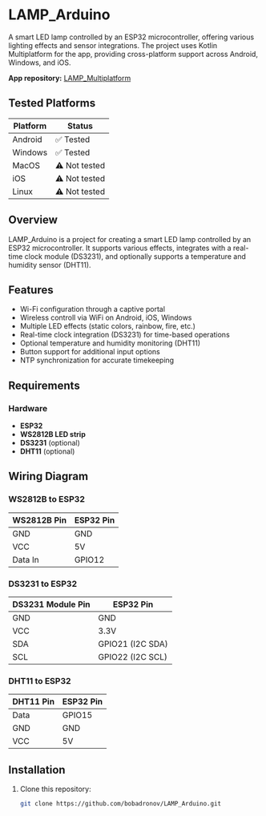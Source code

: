 # LAMP_Arduino

A smart LED lamp controlled by an ESP32 microcontroller, offering various lighting effects and sensor integrations. The project uses Kotlin Multiplatform for the app, providing cross-platform support across Android, Windows, and iOS.

**App repository:** [LAMP_Multiplatform](https://github.com/bobadronov/LAMP_Multiplatform)

## Tested Platforms

| Platform  | Status               |
|-----------|----------------------|
| Android   | ✅ Tested             |
| Windows   | ✅ Tested             |
| MacOS     | ⚠️ Not tested         |
| iOS       | ⚠️ Not tested         |
| Linux     | ⚠️ Not tested         |

## Overview
LAMP_Arduino is a project for creating a smart LED lamp controlled by an ESP32 microcontroller. It supports various effects, integrates with a real-time clock module (DS3231), and optionally supports a temperature and humidity sensor (DHT11).

## Features
- Wi-Fi configuration through a captive portal
- Wireless controll via WiFi on Android, iOS, Windows
- Multiple LED effects (static colors, rainbow, fire, etc.)
- Real-time clock integration (DS3231) for time-based operations
- Optional temperature and humidity monitoring (DHT11)
- Button support for additional input options
- NTP synchronization for accurate timekeeping

## Requirements

### Hardware
- **ESP32**
- **WS2812B LED strip**
- **DS3231** (optional)
- **DHT11** (optional)


## Wiring Diagram

### WS2812B to ESP32
| WS2812B Pin | ESP32 Pin          |
|-------------|--------------------|
| GND         | GND                |
| VCC         | 5V                 |
| Data In     | GPIO12             |

### DS3231 to ESP32
| DS3231 Module Pin | ESP32 Pin          |
|--------------------|--------------------|
| GND               | GND                |
| VCC               | 3.3V               |
| SDA               | GPIO21 (I2C SDA)   |
| SCL               | GPIO22 (I2C SCL)   |

### DHT11 to ESP32
| DHT11 Pin | ESP32 Pin |
|-----------|-----------|
| Data      | GPIO15    |
| GND       | GND       |
| VCC       | 5V        |

## Installation
1. Clone this repository:
   ```bash
   git clone https://github.com/bobadronov/LAMP_Arduino.git
